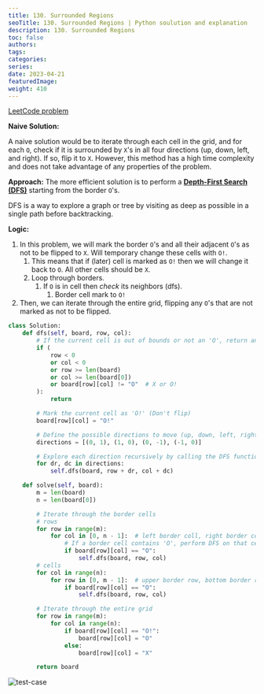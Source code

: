 ```yaml
---
title: 130. Surrounded Regions
seoTitle: 130. Surrounded Regions | Python soulution and explanation
description: 130. Surrounded Regions
toc: false
authors:
tags: 
categories:
series:
date: 2023-04-21
featuredImage:
weight: 410
---
```


[LeetCode problem](https://leetcode.com/problems/surrounded-regions/description/)

**Naive Solution:**

A naive solution would be to iterate through each cell in the grid, and for each `O`, check if it is surrounded by `X`'s in all four directions (up, down, left, and right). If so, flip it to `X`. However, this method has a high time complexity and does not take advantage of any properties of the problem.

**Approach:**
The more efficient solution is to perform a [**Depth-First Search (DFS)**](https://romankurnovskii.com/en/tracks/algorithms-101/algorithms/#depth-first-search-dfs) starting from the border `O`'s. 

DFS is a way to explore a graph or tree by visiting as deep as possible in a single path before backtracking. 

**Logic:**

1. In this problem, we will mark the border `O`'s and all their adjacent `O`'s as not to be flipped to `X`. Will temporary change these cells with `O!`.
   1. This means that if (later) cell is marked as `O!` then we will change it back to `O`. All other cells should be `X`.
   2. Loop through borders.
      1. If `O` is in cell then *check* its neighbors (dfs).
         1. Border cell mark to `O!`
2. Then, we can iterate through the entire grid, flipping any `O`'s that are not marked as not to be flipped.


```python
class Solution:
    def dfs(self, board, row, col):
        # If the current cell is out of bounds or not an 'O', return and stop DFS
        if (
            row < 0
            or col < 0
            or row >= len(board)
            or col >= len(board[0])
            or board[row][col] != "O"  # X or O!
        ):
            return

        # Mark the current cell as 'O!' (Don't flip)
        board[row][col] = "O!"

        # Define the possible directions to move (up, down, left, right)
        directions = [(0, 1), (1, 0), (0, -1), (-1, 0)]

        # Explore each direction recursively by calling the DFS function
        for dr, dc in directions:
            self.dfs(board, row + dr, col + dc)

    def solve(self, board):
        m = len(board)
        n = len(board[0])

        # Iterate through the border cells
        # rows
        for row in range(m):
            for col in [0, n - 1]:  # left border coll, right border coll
                # If a border cell contains 'O', perform DFS on that cell
                if board[row][col] == "O":
                    self.dfs(board, row, col)
        # cells
        for col in range(n):
            for row in [0, m - 1]:  # upper border row, bottom border row
                if board[row][col] == "O":
                    self.dfs(board, row, col)

        # Iterate through the entire grid
        for row in range(m):
            for col in range(n):
                if board[row][col] == "O!":
                    board[row][col] = "O"
                else:
                    board[row][col] = "X"

        return board
```

![test-case](../../assets/130.jpg)

